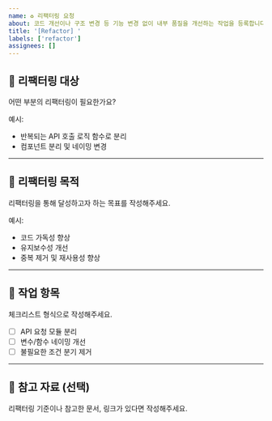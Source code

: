 ```yaml
---
name: ♻️ 리팩터링 요청
about: 코드 개선이나 구조 변경 등 기능 변경 없이 내부 품질을 개선하는 작업을 등록합니다.
title: '[Refactor] '
labels: ['refactor']
assignees: []
---
```


## 📌 리팩터링 대상

어떤 부분의 리팩터링이 필요한가요?

예시:

- 반복되는 API 호출 로직 함수로 분리
- 컴포넌트 분리 및 네이밍 변경

---

## 🎯 리팩터링 목적

리팩터링을 통해 달성하고자 하는 목표를 작성해주세요.

예시:

- 코드 가독성 향상
- 유지보수성 개선
- 중복 제거 및 재사용성 향상

---

## 🧩 작업 항목

체크리스트 형식으로 작성해주세요.

- [ ] API 요청 모듈 분리
- [ ] 변수/함수 네이밍 개선
- [ ] 불필요한 조건 분기 제거

---

## 📎 참고 자료 (선택)

리팩터링 기준이나 참고한 문서, 링크가 있다면 작성해주세요.
